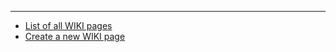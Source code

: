 
---

  * [List of all WIKI pages](http://code.google.com/p/rift-authenticator-for-windows/w/list)
  * [Create a new WIKI page](http://code.google.com/p/rift-authenticator-for-windows/w/edit)
